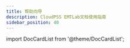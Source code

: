 ```yaml
---
title: 帮助向导
description: CloudPSS EMTLab文档使用指南
sidebar_position: 40
---
```



import DocCardList from '@theme/DocCardList';

<DocCardList />